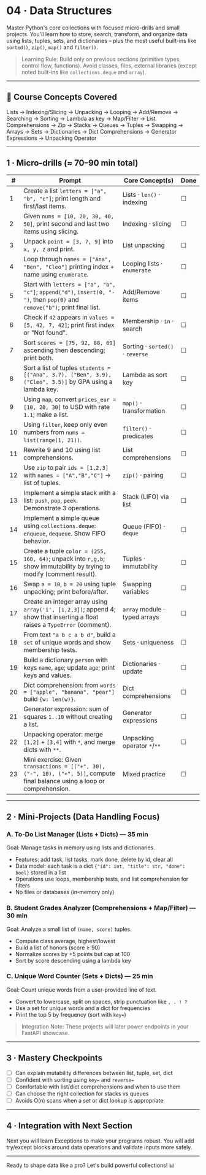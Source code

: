 # 04 · Data Structures

Master Python's core collections with focused micro-drills and small projects. You'll learn how to store, search, transform, and organize data using lists, tuples, sets, and dictionaries – plus the most useful built-ins like `sorted()`, `zip()`, `map()` and `filter()`.

> Learning Rule: Build only on previous sections (primitive types, control flow, functions). Avoid classes, files, external libraries (except noted built-ins like `collections.deque` and `array`).

---

## 🎯 Course Concepts Covered

Lists → Indexing/Slicing → Unpacking → Looping → Add/Remove → Searching → Sorting → Lambda as key → Map/Filter → List Comprehensions → Zip → Stacks → Queues → Tuples → Swapping → Arrays → Sets → Dictionaries → Dict Comprehensions → Generator Expressions → Unpacking Operator

---

## 1 · Micro-drills (≈ 70–90 min total)

| # | Prompt | Core Concept(s) | Done |
| - | ------ | --------------- | ---- |
| 1 | Create a list `letters = ["a", "b", "c"]`; print length and first/last items. | Lists · `len()` · indexing | ☐ |
| 2 | Given `nums = [10, 20, 30, 40, 50]`, print second and last two items using slicing. | Indexing · slicing | ☐ |
| 3 | Unpack `point = [3, 7, 9]` into `x, y, z` and print. | List unpacking | ☐ |
| 4 | Loop through `names = ["Ana", "Ben", "Cleo"]` printing index + name using `enumerate`. | Looping lists · `enumerate` | ☐ |
| 5 | Start with `letters = ["a", "b", "c"]`; `append("d")`, `insert(0, "-")`, then `pop(0)` and `remove("b")`; print final list. | Add/Remove items | ☐ |
| 6 | Check if `42` appears in `values = [5, 42, 7, 42]`; print first index or "Not found". | Membership · `in` · search | ☐ |
| 7 | Sort `scores = [75, 92, 88, 69]` ascending then descending; print both. | Sorting · `sorted()` · `reverse` | ☐ |
| 8 | Sort a list of tuples `students = [("Ana", 3.7), ("Ben", 3.9), ("Cleo", 3.5)]` by GPA using a lambda key. | Lambda as sort key | ☐ |
| 9 | Using `map`, convert `prices_eur = [10, 20, 30]` to USD with rate `1.1`; make a list. | `map()` · transformation | ☐ |
| 10 | Using `filter`, keep only even numbers from `nums = list(range(1, 21))`. | `filter()` · predicates | ☐ |
| 11 | Rewrite 9 and 10 using list comprehensions. | List comprehensions | ☐ |
| 12 | Use `zip` to pair `ids = [1,2,3]` with `names = ["A","B","C"]` → list of tuples. | `zip()` · pairing | ☐ |
| 13 | Implement a simple stack with a list: `push`, `pop`, `peek`. Demonstrate 3 operations. | Stack (LIFO) via list | ☐ |
| 14 | Implement a simple queue using `collections.deque`: `enqueue`, `dequeue`. Show FIFO behavior. | Queue (FIFO) · `deque` | ☐ |
| 15 | Create a tuple `color = (255, 160, 64)`; unpack into `r,g,b`; show immutability by trying to modify (comment result). | Tuples · immutability | ☐ |
| 16 | Swap `a = 10`, `b = 20` using tuple unpacking; print before/after. | Swapping variables | ☐ |
| 17 | Create an integer array using `array('i', [1,2,3])`; append 4; show that inserting a float raises a `TypeError` (comment). | `array` module · typed arrays | ☐ |
| 18 | From text `"a b c a b d"`, build a `set` of unique words and show membership tests. | Sets · uniqueness | ☐ |
| 19 | Build a dictionary `person` with keys `name`, `age`; update `age`; print keys and values. | Dictionaries · update | ☐ |
| 20 | Dict comprehension: from `words = ["apple", "banana", "pear"]` build `{w: len(w)}`. | Dict comprehensions | ☐ |
| 21 | Generator expression: sum of squares `1..10` without creating a list. | Generator expressions | ☐ |
| 22 | Unpacking operator: merge `[1,2]` + `[3,4]` with `*`, and merge dicts with `**`. | Unpacking operator `*`/`**` | ☐ |
| 23 | Mini exercise: Given `transactions = [("+", 30), ("-", 10), ("+", 5)]`, compute final balance using a loop or comprehension. | Mixed practice | ☐ |

---

## 2 · Mini‑Projects (Data Handling Focus)

### A. To‑Do List Manager (Lists + Dicts) — 35 min

Goal: Manage tasks in memory using lists and dictionaries.

- Features: add task, list tasks, mark done, delete by id, clear all
- Data model: each task is a dict `{"id": int, "title": str, "done": bool}` stored in a list
- Operations use loops, membership tests, and list comprehension for filters
- No files or databases (in‑memory only)

### B. Student Grades Analyzer (Comprehensions + Map/Filter) — 30 min

Goal: Analyze a small list of `(name, score)` tuples.

- Compute class average, highest/lowest
- Build a list of honors (score ≥ 90)
- Normalize scores by +5 points but cap at 100
- Sort by score descending using a lambda key

### C. Unique Word Counter (Sets + Dicts) — 25 min

Goal: Count unique words from a user‑provided line of text.

- Convert to lowercase, split on spaces, strip punctuation like `, . ! ?`
- Use a set for unique words and a dict for frequencies
- Print the top 5 by frequency (sort with `key=`)

> Integration Note: These projects will later power endpoints in your FastAPI showcase.

---

## 3 · Mastery Checkpoints

- [ ] Can explain mutability differences between list, tuple, set, dict
- [ ] Confident with sorting using `key=` and `reverse=`
- [ ] Comfortable with list/dict comprehensions and when to use them
- [ ] Can choose the right collection for stacks vs queues
- [ ] Avoids O(n) scans when a set or dict lookup is appropriate

---

## 4 · Integration with Next Section

Next you will learn Exceptions to make your programs robust. You will add try/except blocks around data operations and validate inputs more safely.

---

Ready to shape data like a pro? Let's build powerful collections! 📊


